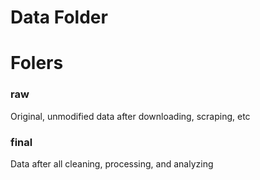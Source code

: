 # Data Folder

# Folers

### raw

Original, unmodified data after downloading, scraping, etc

### final

Data after all cleaning, processing, and analyzing
